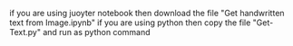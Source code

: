 if you are using juoyter notebook then download the file "Get handwritten text from Image.ipynb"
if you are using python then copy the file "Get-Text.py" and run as python command
